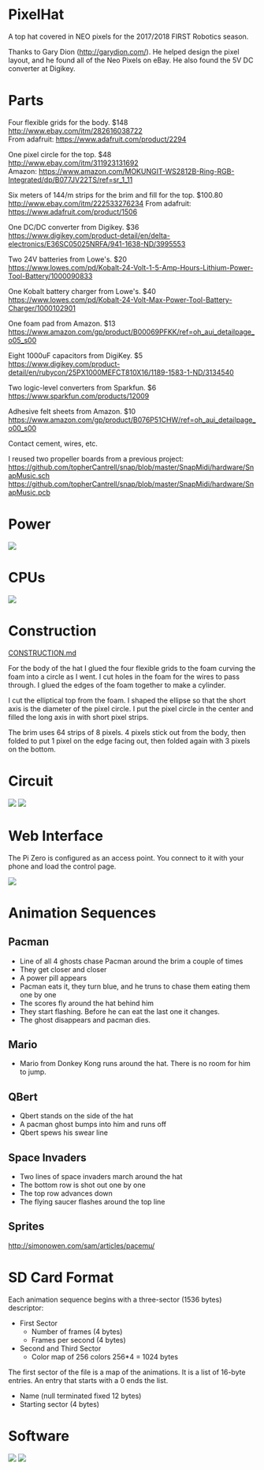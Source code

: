 # PixelHat

A top hat covered in NEO pixels for the 2017/2018 FIRST Robotics season.

Thanks to Gary Dion (http://garydion.com/). He helped  design the pixel layout,
and he found all of the Neo Pixels on eBay. He also found the 5V DC converter 
at Digikey.

# Parts

Four flexible grids for the body. $148<br>
http://www.ebay.com/itm/282616038722<br>
From adafruit: https://www.adafruit.com/product/2294

One pixel circle for the top. $48<br>
http://www.ebay.com/itm/311923131692<br>
Amazon: https://www.amazon.com/MOKUNGIT-WS2812B-Ring-RGB-Integrated/dp/B077JV22TS/ref=sr_1_11

Six meters of 144/m strips for the brim and fill for the top. $100.80<br>
http://www.ebay.com/itm/222533276234
From adafruit: https://www.adafruit.com/product/1506

One DC/DC converter from Digikey. $36<br>
https://www.digikey.com/product-detail/en/delta-electronics/E36SC05025NRFA/941-1638-ND/3995553

Two 24V batteries from Lowe's. $20<br>
https://www.lowes.com/pd/Kobalt-24-Volt-1-5-Amp-Hours-Lithium-Power-Tool-Battery/1000090833

One Kobalt battery charger from Lowe's. $40<br>
https://www.lowes.com/pd/Kobalt-24-Volt-Max-Power-Tool-Battery-Charger/1000102901

One foam pad from Amazon. $13<br>
https://www.amazon.com/gp/product/B00069PFKK/ref=oh_aui_detailpage_o05_s00

Eight 1000uF capacitors from DigiKey. $5<br>
https://www.digikey.com/product-detail/en/rubycon/25PX1000MEFCT810X16/1189-1583-1-ND/3134540

Two logic-level converters from Sparkfun. $6<br>
https://www.sparkfun.com/products/12009

Adhesive felt sheets from Amazon. $10<br>
https://www.amazon.com/gp/product/B076P51CHW/ref=oh_aui_detailpage_o00_s00

Contact cement, wires, etc.

I reused two propeller boards from a previous project:<br>
https://github.com/topherCantrell/snap/blob/master/SnapMidi/hardware/SnapMusic.sch<br>
https://github.com/topherCantrell/snap/blob/master/SnapMidi/hardware/SnapMusic.pcb<br>

# Power

<img src="https://github.com/topherCantrell/pixelHat/blob/master/art/power.jpg">

# CPUs

<img src="https://github.com/topherCantrell/pixelHat/blob/master/art/cpus.jpg">

# Construction

[CONSTRUCTION.md](CONSTRUCTION.md)

For the body of the hat I glued the four flexible grids to the foam curving the foam into a 
circle as I went. I cut holes in the foam for the wires to pass through. I glued the edges of 
the foam together to make a cylinder.

I cut the elliptical top from the foam. I shaped the ellipse so that the short axis is the diameter
of the pixel circle. I put the pixel circle in the center and filled the long axis in with
short pixel strips.

The brim uses 64 strips of 8 pixels. 4 pixels stick out from the body, then folded to put 1
pixel on the edge facing out, then folded again with 3 pixels on the bottom. 

# Circuit

<img src="https://github.com/topherCantrell/pixelHat/blob/master/art/figure1.png">

<img src="https://github.com/topherCantrell/pixelHat/blob/master/art/figure2.png">

# Web Interface

The Pi Zero is configured as an access point. You connect to it with your phone and load the control page.

<img src="https://github.com/topherCantrell/pixelHat/blob/master/art/web.jpg">

# Animation Sequences

## Pacman
  - Line of all 4 ghosts chase Pacman around the brim a couple of times
  - They get closer and closer
  - A power pill appears
  - Pacman eats it, they turn blue, and he truns to chase them eating them one by one
  - The scores fly around the hat behind him
  - They start flashing. Before he can eat the last one it changes.
  - The ghost disappears and pacman dies.
  
## Mario
  - Mario from Donkey Kong runs around the hat. There is no room for him to jump.
  
## QBert
  - Qbert stands on the side of the hat
  - A pacman ghost bumps into him and runs off
  - Qbert spews his swear line
  
## Space Invaders
  - Two lines of space invaders march around the hat
  - The bottom row is shot out one by one
  - The top row advances down
  - The flying saucer flashes around the top line

## Sprites

http://simonowen.com/sam/articles/pacemu/

# SD Card Format

Each animation sequence begins with a three-sector (1536 bytes) descriptor:
  - First Sector
    - Number of frames (4 bytes)
    - Frames per second (4 bytes)
  - Second and Third Sector
    - Color map of 256 colors 256*4 = 1024 bytes
  
The first sector of the file is a map of the animations. It is a list of 16-byte entries. An entry that
starts with a 0 ends the list.
  - Name (null terminated fixed 12 bytes)
  - Starting sector (4 bytes)

# Software

<img src="https://github.com/topherCantrell/pixelHat/blob/master/art/figure3.png">

<img src="https://github.com/topherCantrell/pixelHat/blob/master/art/figure4.png">
